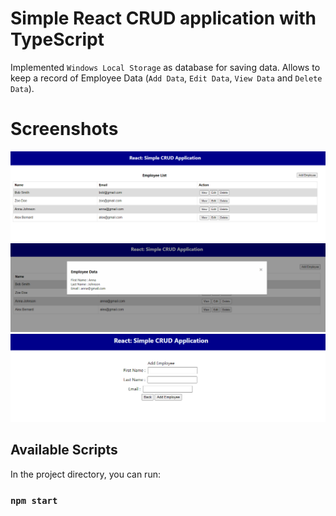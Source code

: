 # Simple React CRUD application with TypeScript

Implemented `Windows Local Storage` as database for saving data.
Allows to keep a record of Employee Data (`Add Data`, `Edit Data`, `View Data` and `Delete Data`).

# Screenshots

![alt text](https://github.com/SanctussBa/React-Typescript-CRUD-EmployeeList/blob/master/screenshot.png?raw=true)
![alt text](https://github.com/SanctussBa/React-Typescript-CRUD-EmployeeList/blob/master/screenshot2.png?raw=true)
![alt text](https://github.com/SanctussBa/React-Typescript-CRUD-EmployeeList/blob/master/screenshot3.png?raw=true)

## Available Scripts

In the project directory, you can run:

### `npm start`


